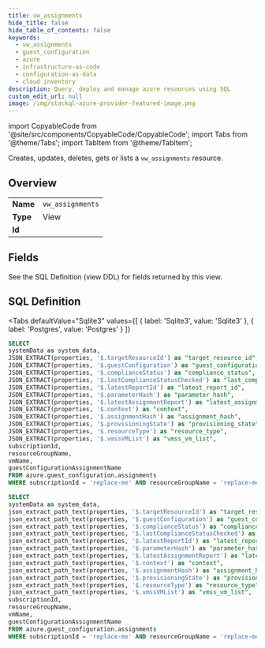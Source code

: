 ```yaml
--- 
title: vw_assignments
hide_title: false
hide_table_of_contents: false
keywords:
  - vw_assignments
  - guest_configuration
  - azure
  - infrastructure-as-code
  - configuration-as-data
  - cloud inventory
description: Query, deploy and manage azure resources using SQL
custom_edit_url: null
image: /img/stackql-azure-provider-featured-image.png
---
```


import CopyableCode from '@site/src/components/CopyableCode/CopyableCode';
import Tabs from '@theme/Tabs';
import TabItem from '@theme/TabItem';

Creates, updates, deletes, gets or lists a <code>vw_assignments</code> resource.

## Overview
<table><tbody>
<tr><td><b>Name</b></td><td><code>vw_assignments</code></td></tr>
<tr><td><b>Type</b></td><td>View</td></tr>
<tr><td><b>Id</b></td><td><CopyableCode code="azure.guest_configuration.vw_assignments" /></td></tr>
</tbody></table>

## Fields

See the SQL Definition (view DDL) for fields returned by this view.

## SQL Definition

<Tabs
defaultValue="Sqlite3"
values={[
{ label: 'Sqlite3', value: 'Sqlite3' },
{ label: 'Postgres', value: 'Postgres' }
]}
>
<TabItem value="Sqlite3">

```sql
SELECT
systemData as system_data,
JSON_EXTRACT(properties, '$.targetResourceId') as "target_resource_id",
JSON_EXTRACT(properties, '$.guestConfiguration') as "guest_configuration",
JSON_EXTRACT(properties, '$.complianceStatus') as "compliance_status",
JSON_EXTRACT(properties, '$.lastComplianceStatusChecked') as "last_compliance_status_checked",
JSON_EXTRACT(properties, '$.latestReportId') as "latest_report_id",
JSON_EXTRACT(properties, '$.parameterHash') as "parameter_hash",
JSON_EXTRACT(properties, '$.latestAssignmentReport') as "latest_assignment_report",
JSON_EXTRACT(properties, '$.context') as "context",
JSON_EXTRACT(properties, '$.assignmentHash') as "assignment_hash",
JSON_EXTRACT(properties, '$.provisioningState') as "provisioning_state",
JSON_EXTRACT(properties, '$.resourceType') as "resource_type",
JSON_EXTRACT(properties, '$.vmssVMList') as "vmss_vm_list",
subscriptionId,
resourceGroupName,
vmName,
guestConfigurationAssignmentName
FROM azure.guest_configuration.assignments
WHERE subscriptionId = 'replace-me' AND resourceGroupName = 'replace-me' AND vmName = 'replace-me';
```

</TabItem>
<TabItem value="Postgres">

```sql
SELECT
systemData as system_data,
json_extract_path_text(properties, '$.targetResourceId') as "target_resource_id",
json_extract_path_text(properties, '$.guestConfiguration') as "guest_configuration",
json_extract_path_text(properties, '$.complianceStatus') as "compliance_status",
json_extract_path_text(properties, '$.lastComplianceStatusChecked') as "last_compliance_status_checked",
json_extract_path_text(properties, '$.latestReportId') as "latest_report_id",
json_extract_path_text(properties, '$.parameterHash') as "parameter_hash",
json_extract_path_text(properties, '$.latestAssignmentReport') as "latest_assignment_report",
json_extract_path_text(properties, '$.context') as "context",
json_extract_path_text(properties, '$.assignmentHash') as "assignment_hash",
json_extract_path_text(properties, '$.provisioningState') as "provisioning_state",
json_extract_path_text(properties, '$.resourceType') as "resource_type",
json_extract_path_text(properties, '$.vmssVMList') as "vmss_vm_list",
subscriptionId,
resourceGroupName,
vmName,
guestConfigurationAssignmentName
FROM azure.guest_configuration.assignments
WHERE subscriptionId = 'replace-me' AND resourceGroupName = 'replace-me' AND vmName = 'replace-me';
```

</TabItem>
</Tabs>
